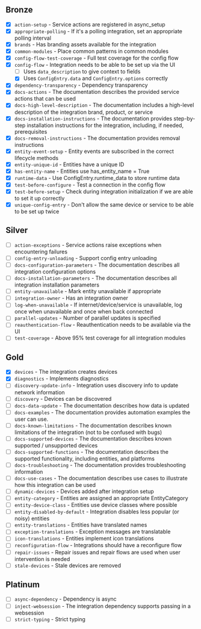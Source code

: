 ## Bronze
- [X] `action-setup` - Service actions are registered in async_setup
- [X] `appropriate-polling` - If it's a polling integration, set an appropriate polling interval
- [X] `brands` - Has branding assets available for the integration
- [X] `common-modules` - Place common patterns in common modules
- [X] `config-flow-test-coverage` - Full test coverage for the config flow
- [X] `config-flow` - Integration needs to be able to be set up via the UI
    - [ ] Uses `data_description` to give context to fields
    - [X] Uses `ConfigEntry.data` and `ConfigEntry.options` correctly
- [X] `dependency-transparency` - Dependency transparency
- [X] `docs-actions` - The documentation describes the provided service actions that can be used
- [X] `docs-high-level-description` - The documentation includes a high-level description of the integration brand, product, or service
- [X] `docs-installation-instructions` - The documentation provides step-by-step installation instructions for the integration, including, if needed, prerequisites
- [X] `docs-removal-instructions` - The documentation provides removal instructions
- [X] `entity-event-setup` - Entity events are subscribed in the correct lifecycle methods
- [X] `entity-unique-id` - Entities have a unique ID
- [X] `has-entity-name` - Entities use has_entity_name = True
- [X] `runtime-data` - Use ConfigEntry.runtime_data to store runtime data
- [X] `test-before-configure` - Test a connection in the config flow
- [X] `test-before-setup` - Check during integration initialization if we are able to set it up correctly
- [X] `unique-config-entry` - Don't allow the same device or service to be able to be set up twice

## Silver
- [ ] `action-exceptions` - Service actions raise exceptions when encountering failures
- [ ] `config-entry-unloading` - Support config entry unloading
- [ ] `docs-configuration-parameters` - The documentation describes all integration configuration options
- [ ] `docs-installation-parameters` - The documentation describes all integration installation parameters
- [ ] `entity-unavailable` - Mark entity unavailable if appropriate
- [ ] `integration-owner` - Has an integration owner
- [ ] `log-when-unavailable` - If internet/device/service is unavailable, log once when unavailable and once when back connected
- [ ] `parallel-updates` - Number of parallel updates is specified
- [ ] `reauthentication-flow` - Reauthentication needs to be available via the UI
- [ ] `test-coverage` - Above 95% test coverage for all integration modules

## Gold
- [X] `devices` - The integration creates devices
- [X] `diagnostics` - Implements diagnostics
- [ ] `discovery-update-info` - Integration uses discovery info to update network information
- [ ] `discovery` - Devices can be discovered
- [ ] `docs-data-update` - The documentation describes how data is updated
- [ ] `docs-examples` - The documentation provides automation examples the user can use.
- [ ] `docs-known-limitations` - The documentation describes known limitations of the integration (not to be confused with bugs)
- [ ] `docs-supported-devices` - The documentation describes known supported / unsupported devices
- [ ] `docs-supported-functions` - The documentation describes the supported functionality, including entities, and platforms
- [ ] `docs-troubleshooting` - The documentation provides troubleshooting information
- [ ] `docs-use-cases` - The documentation describes use cases to illustrate how this integration can be used
- [ ] `dynamic-devices` - Devices added after integration setup
- [ ] `entity-category` - Entities are assigned an appropriate EntityCategory
- [ ] `entity-device-class` - Entities use device classes where possible
- [ ] `entity-disabled-by-default` - Integration disables less popular (or noisy) entities
- [ ] `entity-translations` - Entities have translated names
- [ ] `exception-translations` - Exception messages are translatable
- [ ] `icon-translations` - Entities implement icon translations
- [ ] `reconfiguration-flow` - Integrations should have a reconfigure flow
- [ ] `repair-issues` - Repair issues and repair flows are used when user intervention is needed
- [ ] `stale-devices` - Stale devices are removed

## Platinum
- [ ] `async-dependency` - Dependency is async
- [ ] `inject-websession` - The integration dependency supports passing in a websession
- [ ] `strict-typing` - Strict typing
